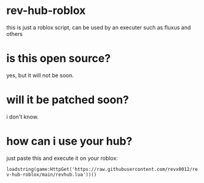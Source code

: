 # rev-hub-roblox

this is just a roblox script, can be used by an executer such as fluxus and others

# is this open source?

yes, but it will not be soon.

# will it be patched soon?

i don't know.

# how can i use your hub?

just paste this and execute it on your roblox:

```loadstring(game:HttpGet('https://raw.githubusercontent.com/revx0012/rev-hub-roblox/main/revhub.lua'))()```
